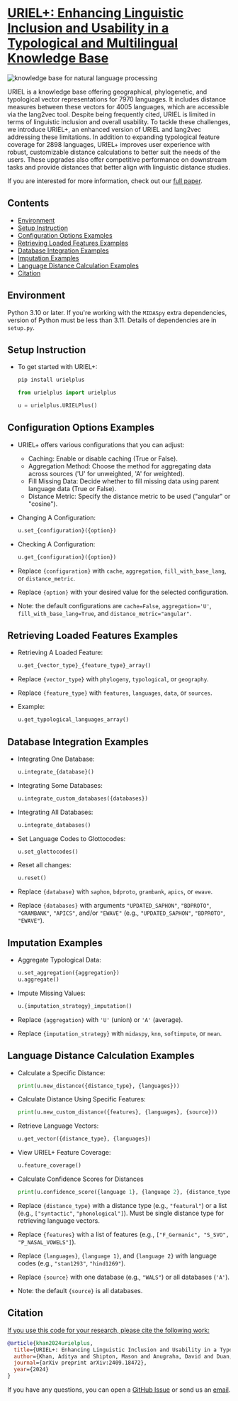 # [URIEL+: Enhancing Linguistic Inclusion and Usability in a Typological and Multilingual Knowledge Base](https://arxiv.org/abs/2409.18472)

![knowledge base for natural language processing](./logo.png)

URIEL is a knowledge base offering geographical, phylogenetic, and typological vector representations for 7970 languages. It includes distance measures between these vectors for 4005 languages, which are accessible via the lang2vec tool. Despite being frequently cited, URIEL is limited in terms of linguistic inclusion and overall usability. To tackle these challenges, we introduce URIEL+, an enhanced version of URIEL and lang2vec addressing these limitations. In addition to expanding typological feature coverage for 2898 languages, URIEL+ improves user experience with robust, customizable distance calculations to better suit the needs of the users. These upgrades also offer competitive performance on downstream tasks and provide distances that better align with linguistic distance studies.

If you are interested for more information, check out our [full paper](https://arxiv.org/abs/2409.18472).

## Contents

+ [Environment](#environment)
+ [Setup Instruction](#setup-instruction)
+ [Configuration Options Examples](#configuration-options-examples)
+ [Retrieving Loaded Features Examples](#retrieving-loaded-features-examples)
+ [Database Integration Examples](#database-integration-examples)
+ [Imputation Examples](#imputation-examples)
+ [Language Distance Calculation Examples](#language-distance-calculation-examples)
+ [Citation](#citation)

## Environment

Python 3.10 or later. If you're working with the `MIDASpy` extra dependencies, version of Python must be less than 3.11. Details of dependencies are in `setup.py`.

## Setup Instruction

+ To get started with URIEL+:
    ```bash
    pip install urielplus
    ```

    ```python
    from urielplus import urielplus

    u = urielplus.URIELPlus()
    ```

## Configuration Options Examples

+ URIEL+ offers various configurations that you can adjust:
    - Caching: Enable or disable caching (True or False).
    - Aggregation Method: Choose the method for aggregating data across sources ('U' for unweighted, 'A' for weighted).
    - Fill Missing Data: Decide whether to fill missing data using parent language data (True or False).
    - Distance Metric: Specify the distance metric to be used ("angular" or "cosine").

+ Changing A Configuration:
    ```python
    u.set_{configuration}({option})
    ```

+ Checking A Configuration:
    ```python
    u.get_{configuration}({option})
    ```

+ Replace `{configuration}` with `cache`, `aggregation`, `fill_with_base_lang`, or `distance_metric`.
+ Replace `{option}` with your desired value for the selected configuration.
+ Note: the default configurations are `cache=False`, `aggregation='U'`, `fill_with_base_lang=True`, and `distance_metric="angular"`.

## Retrieving Loaded Features Examples

+ Retrieving A Loaded Feature:
    ```python
    u.get_{vector_type}_{feature_type}_array()
    ```
+ Replace `{vector_type}` with `phylogeny`, `typological`, or `geography`.
+ Replace `{feature_type}` with `features`, `languages`, `data`, or `sources`.

+ Example:
    ```python
    u.get_typological_languages_array()
    ```

## Database Integration Examples

+ Integrating One Database:
    ```python
    u.integrate_{database}()
    ```
+ Integrating Some Databases:
    ```python
    u.integrate_custom_databases({databases})
    ```
+ Integrating All Databases:
    ```python
    u.integrate_databases()
    ```
+ Set Language Codes to Glottocodes:
    ```python
    u.set_glottocodes()
    ```
+ Reset all changes:
    ```python
    u.reset()
    ```

+ Replace `{database}` with `saphon`, `bdproto`, `grambank`, `apics`, or `ewave`.
+ Replace `{databases}` with arguments `"UPDATED_SAPHON"`, `"BDPROTO"`, `"GRAMBANK"`, `"APICS"`, and/or `"EWAVE"` (e.g., `"UPDATED_SAPHON"`, `"BDPROTO"`, `"EWAVE"`).

## Imputation Examples

+ Aggregate Typological Data:
    ```python
    u.set_aggregation({aggregation}) 
    u.aggregate()
    ```

+ Impute Missing Values:
    ```python
    u.{imputation_strategy}_imputation()
    ```

+ Replace `{aggregation}` with `'U'` (union) or `'A'` (average).
+ Replace `{imputation_strategy}` with `midaspy`, `knn`, `softimpute`, or `mean`.

## Language Distance Calculation Examples

+ Calculate a Specific Distance:
    ```python
    print(u.new_distance({distance_type}, {languages}))
    ```

+ Calculate Distance Using Specific Features:
    ```python
    print(u.new_custom_distance({features}, {languages}, {source}))
    ```

+ Retrieve Language Vectors:
    ```python
    u.get_vector({distance_type}, {languages})
    ```

+ View URIEL+ Feature Coverage:
    ```python
    u.feature_coverage()
    ```

+ Calculate Confidence Scores for Distances
    ```python
    print(u.confidence_score({language 1}, {language 2}, {distance_type}))
    ```

+ Replace `{distance_type}` with a distance type (e.g., `"featural"`) or a list (e.g., `["syntactic"`, `"phonological"]`). Must be single distance type for retrieving language vectors.
+ Replace `{features}` with a list of features (e.g., `["F_Germanic", "S_SVO", "P_NASAL_VOWELS"]`).
+ Replace `{languages}`, `{language 1}`, and `{language 2}` with language codes (e.g., `"stan1293"`, `"hind1269"`).
+ Replace `{source}` with one database (e.g., `"WALS"`) or all databases (`'A'`).
+ Note: the default `{source}` is all databases.

## Citation

<u>If you use this code for your research, please cite the following work:</u>

```bibtex
@article{khan2024urielplus,
  title={URIEL+: Enhancing Linguistic Inclusion and Usability in a Typological and Multilingual Knowledge Base},
  author={Khan, Aditya and Shipton, Mason and Anugraha, David and Duan, Kaiyao and Hoang, Phuong H. and Khiu, Eric and Doğruöz, A. Seza and Lee, En-Shiun Annie},
  journal={arXiv preprint arXiv:2409.18472},
  year={2024}
}
```

If you have any questions, you can open a [GitHub Issue](https://github.com/Masonshipton25/URIELPlus/issues) or send us an [email](mailto:masonshipton25@gmail.com).
